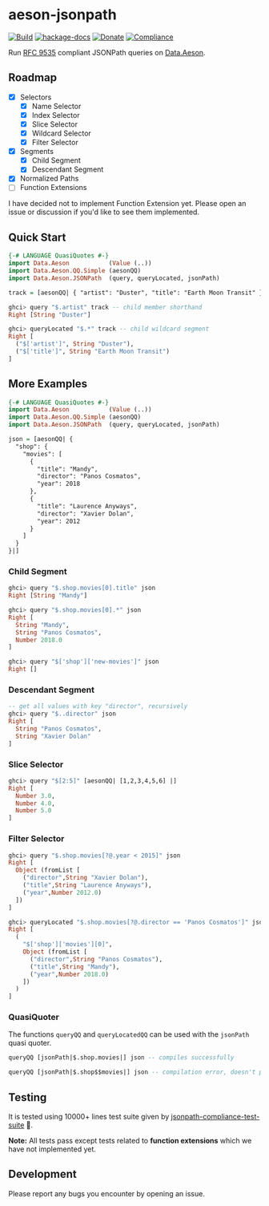 # aeson-jsonpath

[![Build](https://github.com/taimoorzaeem/aeson-jsonpath/actions/workflows/build.yml/badge.svg)](https://github.com/taimoorzaeem/aeson-jsonpath/actions/workflows/build.yml) [![hackage-docs](https://img.shields.io/badge/hackage-v0.3.0.1-blue)](https://hackage.haskell.org/package/aeson-jsonpath) [![Donate](https://img.shields.io/badge/Donate-Patreon-red)](https://www.patreon.com/taimoorzaeem) [![Compliance](https://github.com/taimoorzaeem/aeson-jsonpath/actions/workflows/compliance.yml/badge.svg)](https://github.com/taimoorzaeem/aeson-jsonpath/actions/workflows/compliance.yml)

Run [RFC 9535](https://www.rfc-editor.org/rfc/rfc9535) compliant JSONPath queries on [Data.Aeson](https://hackage.haskell.org/package/aeson).

## Roadmap

- [x] Selectors
  - [x] Name Selector
  - [x] Index Selector
  - [x] Slice Selector
  - [x] Wildcard Selector
  - [x] Filter Selector
- [x] Segments
  - [x] Child Segment
  - [x] Descendant Segment
- [x] Normalized Paths
- [ ] Function Extensions

I have decided not to implement Function Extension yet. Please open an issue or discussion if you'd like to see them implemented.

## Quick Start

```haskell
{-# LANGUAGE QuasiQuotes #-}
import Data.Aeson           (Value (..))
import Data.Aeson.QQ.Simple (aesonQQ)
import Data.Aeson.JSONPath  (query, queryLocated, jsonPath)

track = [aesonQQ| { "artist": "Duster", "title": "Earth Moon Transit" } |]

ghci> query "$.artist" track -- child member shorthand
Right [String "Duster"]

ghci> queryLocated "$.*" track -- child wildcard segment
Right [
  ("$['artist']", String "Duster"),
  ("$['title']", String "Earth Moon Transit")
]
```

## More Examples

```haskell
{-# LANGUAGE QuasiQuotes #-}
import Data.Aeson           (Value (..))
import Data.Aeson.QQ.Simple (aesonQQ)
import Data.Aeson.JSONPath  (query, queryLocated, jsonPath)

json = [aesonQQ| {
  "shop": {
    "movies": [
      {
        "title": "Mandy",
        "director": "Panos Cosmatos",
        "year": 2018
      },
      {
        "title": "Laurence Anyways",
        "director": "Xavier Dolan",
        "year": 2012
      }
    ]
  }
}|]
```

### Child Segment

```haskell
ghci> query "$.shop.movies[0].title" json
Right [String "Mandy"]

ghci> query "$.shop.movies[0].*" json
Right [
  String "Mandy",
  String "Panos Cosmatos",
  Number 2018.0
]

ghci> query "$['shop']['new-movies']" json
Right []
```

### Descendant Segment

```haskell
-- get all values with key "director", recursively
ghci> query "$..director" json
Right [
  String "Panos Cosmatos",
  String "Xavier Dolan"
]
```

### Slice Selector

```haskell
ghci> query "$[2:5]" [aesonQQ| [1,2,3,4,5,6] |]
Right [
  Number 3.0,
  Number 4.0,
  Number 5.0
]
```

### Filter Selector

```haskell
ghci> query "$.shop.movies[?@.year < 2015]" json
Right [
  Object (fromList [
    ("director",String "Xavier Dolan"),
    ("title",String "Laurence Anyways"),
    ("year",Number 2012.0)
  ])
]

ghci> queryLocated "$.shop.movies[?@.director == 'Panos Cosmatos']" json
Right [
  (
    "$['shop']['movies'][0]",
    Object (fromList [
      ("director",String "Panos Cosmatos"),
      ("title",String "Mandy"),
      ("year",Number 2018.0)
    ])
  )
]
```

### QuasiQuoter

The functions `queryQQ` and `queryLocatedQQ` can be used with the `jsonPath` quasi quoter.

```haskell
queryQQ [jsonPath|$.shop.movies|] json -- compiles successfully

queryQQ [jsonPath|$.shop$$movies|] json -- compilation error, doesn't parse
```

## Testing

It is tested using 10000+ lines test suite given by [jsonpath-compliance-test-suite](https://github.com/jsonpath-standard/jsonpath-compliance-test-suite) :rocket:.

**Note:** All tests pass except tests related to **function extensions** which we have not implemented yet.

## Development

Please report any bugs you encounter by opening an issue.
